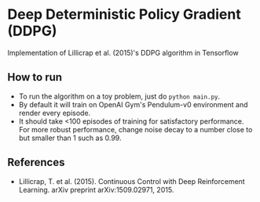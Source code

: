 # Deep Deterministic Policy Gradient (DDPG)
Implementation of Lillicrap et al. (2015)'s DDPG algorithm in Tensorflow

## How to run
- To run the algorithm on a toy problem, just do `python main.py`. 
- By default it will train on OpenAI Gym's Pendulum-v0 environment and render every episode. 
- It should take <100 episodes of training for satisfactory performance. For more robust performance, change noise decay to a number close to but smaller than 1 such as 0.99.

## References
- Lillicrap, T. et al. (2015). Continuous Control with Deep Reinforcement Learning. arXiv preprint arXiv:1509.02971, 2015.
